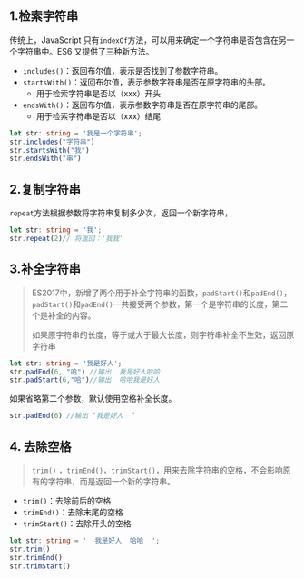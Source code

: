 



## 1.检索字符串

传统上，JavaScript 只有`indexOf`方法，可以用来确定一个字符串是否包含在另一个字符串中。ES6 又提供了三种新方法。

- `includes()`：返回布尔值，表示是否找到了参数字符串。
- `startsWith()`：返回布尔值，表示参数字符串是否在原字符串的头部。
  - 用于检索字符串是否以（xxx）开头
- `endsWith()`：返回布尔值，表示参数字符串是否在原字符串的尾部。
  - 用于检索字符串是否以（xxx）结尾

```ts
let str: string = '我是一个字符串';
str.includes("字符串")
str.startsWith("我")
str.endsWith("串")
```

## 2.复制字符串

`repeat`方法根据参数将字符串复制多少次，返回一个新字符串，

```ts
let str: string = '我';
str.repeat(2)// 将返回：'我我'
```

## 3.补全字符串

> ES2017中，新增了两个用于补全字符串的函数，`padStart()`和`padEnd()`，`padStart()`和`padEnd()`一共接受两个参数，第一个是字符串的长度，第二个是补全的内容。
>
> 如果原字符串的长度，等于或大于最大长度，则字符串补全不生效，返回原字符串

```ts
let str: string = '我是好人';
str.padEnd(6, "哈") //输出  我是好人哈哈
str.padStart(6,"哈")//输出  哈哈我是好人
```

如果省略第二个参数，默认使用空格补全长度。

```ts
str.padEnd(6) //输出 ‘我是好人  ’
```

## 4. 去除空格

> `trim()` ，`trimEnd()`，`trimStart()`，用来去除字符串的空格，不会影响原有的字符串，而是返回一个新的字符串。

- `trim()`：去除前后的空格
- `trimEnd()`：去除末尾的空格
- `trimStart()`：去除开头的空格

```ts
let str: string = '  我是好人  哈哈  ';
str.trim()
str.trimEnd()
str.trimStart()
```